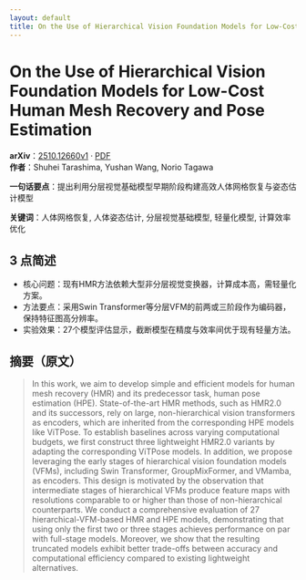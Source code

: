 ```yaml
---
layout: default
title: On the Use of Hierarchical Vision Foundation Models for Low-Cost Human Mesh Recovery and Pose Estimation
---
```


# On the Use of Hierarchical Vision Foundation Models for Low-Cost Human Mesh Recovery and Pose Estimation
**arXiv**：[2510.12660v1](https://arxiv.org/abs/2510.12660) · [PDF](https://arxiv.org/pdf/2510.12660.pdf)  
**作者**：Shuhei Tarashima, Yushan Wang, Norio Tagawa  

**一句话要点**：提出利用分层视觉基础模型早期阶段构建高效人体网格恢复与姿态估计模型

**关键词**：人体网格恢复, 人体姿态估计, 分层视觉基础模型, 轻量化模型, 计算效率优化

## 3 点简述
- 核心问题：现有HMR方法依赖大型非分层视觉变换器，计算成本高，需轻量化方案。
- 方法要点：采用Swin Transformer等分层VFM的前两或三阶段作为编码器，保持特征图高分辨率。
- 实验效果：27个模型评估显示，截断模型在精度与效率间优于现有轻量方法。

## 摘要（原文）

> In this work, we aim to develop simple and efficient models for human mesh
> recovery (HMR) and its predecessor task, human pose estimation (HPE).
> State-of-the-art HMR methods, such as HMR2.0 and its successors, rely on large,
> non-hierarchical vision transformers as encoders, which are inherited from the
> corresponding HPE models like ViTPose. To establish baselines across varying
> computational budgets, we first construct three lightweight HMR2.0 variants by
> adapting the corresponding ViTPose models. In addition, we propose leveraging
> the early stages of hierarchical vision foundation models (VFMs), including
> Swin Transformer, GroupMixFormer, and VMamba, as encoders. This design is
> motivated by the observation that intermediate stages of hierarchical VFMs
> produce feature maps with resolutions comparable to or higher than those of
> non-hierarchical counterparts. We conduct a comprehensive evaluation of 27
> hierarchical-VFM-based HMR and HPE models, demonstrating that using only the
> first two or three stages achieves performance on par with full-stage models.
> Moreover, we show that the resulting truncated models exhibit better trade-offs
> between accuracy and computational efficiency compared to existing lightweight
> alternatives.

